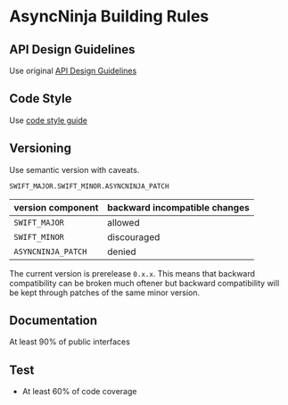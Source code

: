 # AsyncNinja Building Rules

## API Design Guidelines

Use original [API Design Guidelines](https://swift.org/documentation/api-design-guidelines/)

## Code Style

Use [code style guide](https://github.com/raywenderlich/swift-style-guide)

## Versioning

Use semantic version with caveats.

`SWIFT_MAJOR.SWIFT_MINOR.ASYNCNINJA_PATCH`

| version component  |backward incompatible changes|
|--------------------|-----------------------------|
| `SWIFT_MAJOR `     | allowed                     |
| `SWIFT_MINOR `     | discouraged                 |
| `ASYNCNINJA_PATCH` | denied                      |

The current version is prerelease `0.x.x`. This means that backward compatibility can be broken much oftener but backward compatibility will be kept through patches of the same minor version.

## Documentation

At least 90% of public interfaces

## Test

* At least 60% of code coverage

